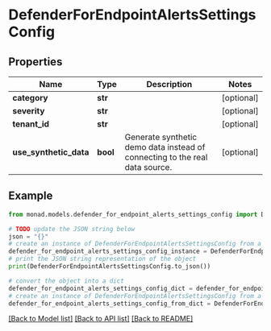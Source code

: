 # DefenderForEndpointAlertsSettingsConfig


## Properties

Name | Type | Description | Notes
------------ | ------------- | ------------- | -------------
**category** | **str** |  | [optional] 
**severity** | **str** |  | [optional] 
**tenant_id** | **str** |  | [optional] 
**use_synthetic_data** | **bool** | Generate synthetic demo data instead of connecting to the real data source. | [optional] 

## Example

```python
from monad.models.defender_for_endpoint_alerts_settings_config import DefenderForEndpointAlertsSettingsConfig

# TODO update the JSON string below
json = "{}"
# create an instance of DefenderForEndpointAlertsSettingsConfig from a JSON string
defender_for_endpoint_alerts_settings_config_instance = DefenderForEndpointAlertsSettingsConfig.from_json(json)
# print the JSON string representation of the object
print(DefenderForEndpointAlertsSettingsConfig.to_json())

# convert the object into a dict
defender_for_endpoint_alerts_settings_config_dict = defender_for_endpoint_alerts_settings_config_instance.to_dict()
# create an instance of DefenderForEndpointAlertsSettingsConfig from a dict
defender_for_endpoint_alerts_settings_config_from_dict = DefenderForEndpointAlertsSettingsConfig.from_dict(defender_for_endpoint_alerts_settings_config_dict)
```
[[Back to Model list]](../README.md#documentation-for-models) [[Back to API list]](../README.md#documentation-for-api-endpoints) [[Back to README]](../README.md)


